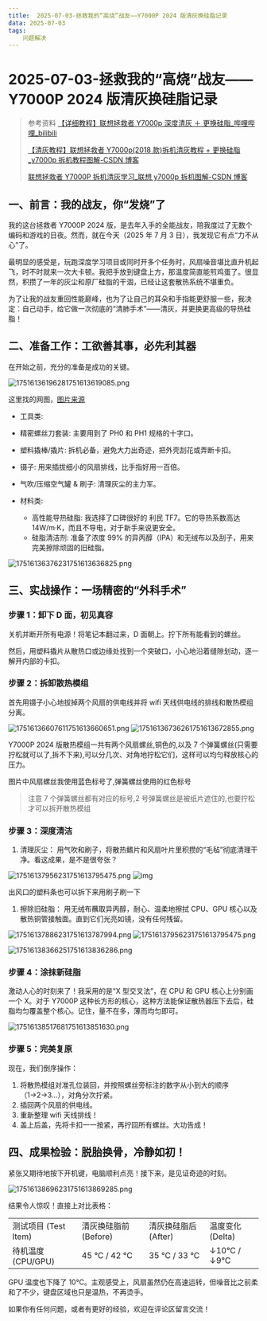 ```yaml
---
title:  2025-07-03-拯救我的“高烧”战友——Y7000P 2024 版清灰换硅脂记录
data: 2025-07-03
tags: 
    问题解决
---
```

# 2025-07-03-拯救我的“高烧”战友——Y7000P 2024 版清灰换硅脂记录

> 参考资料
> [【详细教程】联想拯救者 Y7000p 深度清灰 ＋ 更换硅脂_哔哩哔哩_bilibili](https://www.bilibili.com/video/BV1FJ411V7Ys/)
>
>
> [【清灰教程】联想拯救者 Y7000p(2018 款)拆机清灰教程 + 更换硅脂_y7000p 拆机教程图解-CSDN 博客](https://blog.csdn.net/weixin_46050242/article/details/139240278)
>
>
> [联想拯救者 Y7000P 拆机清灰学习_联想 y7000p 拆机图解-CSDN 博客](https://blog.csdn.net/Mr__Wind/article/details/103442556)

## 一、前言：我的战友，你“发烧”了

我的这台拯救者 Y7000P 2024 版，是去年入手的全能战友，陪我度过了无数个编码和游戏的日夜。然而，就在今天（2025 年 7 月 3 日），我发现它有点“力不从心”了。

最明显的感受是，玩跑深度学习项目或同时开多个任务时，风扇噪音堪比直升机起飞，时不时就来一次大卡顿。我把手放到键盘上方，那温度简直能煎鸡蛋了。很显然，积攒了一年的灰尘和原厂硅脂的干涸，已经让这套散热系统不堪重负。

为了让我的战友重回性能巅峰，也为了让自己的耳朵和手指能更舒服一些，我决定：自己动手，给它做一次彻底的“清肺手术”——清灰，并更换更高级的导热硅脂！

## 二、准备工作：工欲善其事，必先利其器

在开始之前，充分的准备是成功的关键。

![17516136196281751613619085.png](https://tk-pichost-1325224430.cos.ap-chengdu.myqcloud.com/blog/17516136196281751613619085.png)

这里找的网图，[图片来源](https://blog.csdn.net/weixin_46050242/article/details/139240278)

- 工具类:
- 精密螺丝刀套装: 主要用到了 PH0 和 PH1 规格的十字口。
- 塑料撬棒/撬片: 拆机必备，避免大力出奇迹，把外壳刮花或弄断卡扣。
- 镊子: 用来插拔细小的风扇排线，比手指好用一百倍。
- 气吹/压缩空气罐 & 刷子: 清理灰尘的主力军。
- 材料类:

  - 高性能导热硅脂: 我选择了口碑很好的 利民 TF7。它的导热系数高达 14W/m·K，而且不导电，对于新手来说更安全。
  - 硅脂清洁剂: 准备了浓度 99% 的异丙醇（IPA）和无绒布以及刮子，用来完美擦除顽固的旧硅脂。

![17516136376231751613636825.png](https://tk-pichost-1325224430.cos.ap-chengdu.myqcloud.com/blog/17516136376231751613636825.png)

## 三、实战操作：一场精密的“外科手术”

### 步骤 1：卸下 D 面，初见真容

关机并断开所有电源！将笔记本翻过来，D 面朝上。拧下所有能看到的螺丝。

然后，用塑料撬片从散热口或边缘处找到一个突破口，小心地沿着缝隙划动，逐一解开内部的卡扣。

### 步骤 2：拆卸散热模组

首先用镊子小心地拔掉两个风扇的供电线并将 wifi 天线供电线的排线和散热模组分离。

![17516136607611751613660651.png](https://tk-pichost-1325224430.cos.ap-chengdu.myqcloud.com/blog/17516136607611751613660651.png)
![17516136736261751613672855.png](https://tk-pichost-1325224430.cos.ap-chengdu.myqcloud.com/blog/17516136736261751613672855.png)

Y7000P 2024 版散热模组一共有两个风扇螺丝,铜色的,以及 7 个弹簧螺丝(只需要拧松就可以了,拆不下来),可以分几次、对角地拧松它们，这样可以均匀释放核心的压力。

图片中风扇螺丝我使用蓝色标号了,弹簧螺丝使用的红色标号

> 注意 7 个弹簧螺丝都有对应的标号,2 号弹簧螺丝是被纸片遮住的,也要拧松才可以拆开散热模组

### 步骤 3：深度清洁

1. 清理灰尘： 用气吹和刷子，将散热鳍片和风扇叶片里积攒的“毛毡”彻底清理干净。看这成果，是不是很夸张？

![17516137956231751613795475.png](https://tk-pichost-1325224430.cos.ap-chengdu.myqcloud.com/blog/17516137956231751613795475.png)
![img](static/GIdvbfH6Wobib2xClkXcl3JYnah.jpg)

出风口的塑料条也可以拆下来用刷子刷一下

1. 擦除旧硅脂： 用无绒布蘸取异丙醇，耐心、温柔地擦拭 CPU、GPU 核心以及散热铜管接触面。直到它们光亮如镜，没有任何残留。

![17516137886231751613787994.png](https://tk-pichost-1325224430.cos.ap-chengdu.myqcloud.com/blog/17516137886231751613787994.png)
![17516137956231751613795475.png](https://tk-pichost-1325224430.cos.ap-chengdu.myqcloud.com/blog/17516137956231751613795475.png)

![17516138366251751613836286.png](https://tk-pichost-1325224430.cos.ap-chengdu.myqcloud.com/blog/17516138366251751613836286.png)

### 步骤 4：涂抹新硅脂

激动人心的时刻来了！我采用的是“X 型交叉法”，在 CPU 和 GPU 核心上分别画一个 X。对于 Y7000P 这种长方形的核心，这种方法能保证散热器压下去后，硅脂均匀覆盖整个核心。记住，量不在多，薄而均匀即可。

![17516138517681751613851630.png](https://tk-pichost-1325224430.cos.ap-chengdu.myqcloud.com/blog/17516138517681751613851630.png)

### 步骤 5：完美复原

现在，我们倒序操作：

1. 将散热模组对准孔位装回，并按照螺丝旁标注的数字从小到大的顺序（1→2→3...），对角分次拧紧。
2. 插回两个风扇的供电线。
3. 重新整理 wifi 天线排线！
4. 盖上后盖，先将卡扣一一按紧，再拧回所有螺丝。大功告成！

## 四、成果检验：脱胎换骨，冷静如初！

紧张又期待地按下开机键，电脑顺利点亮！接下来，是见证奇迹的时刻。

![17516138696231751613869285.png](https://tk-pichost-1325224430.cos.ap-chengdu.myqcloud.com/blog/17516138696231751613869285.png)

结果令人惊叹！直接上对比表格：

<table>
<tr>
<td>测试项目 (Test Item)<br/></td><td>清灰换硅脂前 (Before)<br/></td><td>清灰换硅脂后 (After)<br/></td><td>温度变化 (Delta)<br/></td></tr>
<tr>
<td>待机温度 (CPU/GPU)<br/></td><td>45 °C / 42 °C<br/></td><td>35 °C / 33 °C<br/></td><td>↓10°C / ↓9°C<br/></td></tr>
</table>

GPU 温度也下降了 10℃。主观感受上，风扇虽然仍在高速运转，但噪音比之前柔和了不少，键盘区域也只是温热，不再烫手。

如果你有任何问题，或者有更好的经验，欢迎在评论区留言交流！
